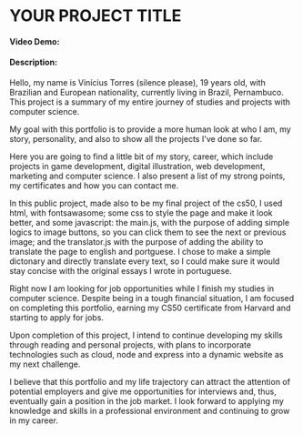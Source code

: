 # YOUR PROJECT TITLE
#### Video Demo:  <URL HERE>
#### Description:
Hello, my name is Vinícius Torres (silence please), 19 years old, with Brazilian and European nationality, currently living in Brazil, Pernambuco. This project is a summary of my entire journey of studies and projects with computer science.

My goal with this portfolio is to provide a more human look at who I am, my story, personality, and also to show all the projects I've done so far.

Here you are going to find a little bit of my story, career, which include projects in game development, digital illustration, web development, marketing and computer science. I also present a list of my strong points, my certificates and how you can contact me.

In this public project, made also to be my final project of the cs50, I used html, with fontsawasome; some css to style the page and make it look better, and some javascript: the main.js, with the purpose of adding simple logics to image buttons, so you can click them to see the next or previous image; and the translator.js with the purpose of adding the ability to translate the page to english and portguese. I chose to make a simple dictonary and directly translate every text, so I could make sure it would stay concise with the original essays I wrote in portuguese.

Right now I am looking for job opportunities while I finish my studies in computer science. Despite being in a tough financial situation, I am focused on completing this portfolio, earning my CS50 certificate from Harvard and starting to apply for jobs.

Upon completion of this project, I intend to continue developing my skills through reading and personal projects, with plans to incorporate technologies such as cloud, node and express into a dynamic website as my next challenge.

I believe that this portfolio and my life trajectory can attract the attention of potential employers and give me opportunities for interviews and, thus, eventually gain a position in the job market. I look forward to applying my knowledge and skills in a professional environment and continuing to grow in my career.